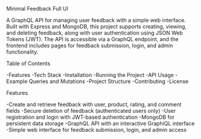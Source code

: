 Minimal Feedback Full UI

A GraphQL API for managing user feedback with a simple web interface. Built with Express and MongoDB, this project supports creating, viewing, and deleting feedback, along with user authentication using JSON Web Tokens (JWT). The API is accessible via a GraphQL endpoint, and the frontend includes pages for feedback submission, login, and admin functionality.


Table of Contents

-Features
-Tech Stack
-Installation
-Running the Project
-API Usage
-Example Queries and Mutations
-Project Structure
-Contributing
-License


Features

-Create and retrieve feedback with user, product, rating, and comment fields
-Secure deletion of feedback (authenticated users only)
-User registration and login with JWT-based authentication
-MongoDB for persistent data storage
-GraphQL API with an interactive GraphiQL interface
-Simple web interface for feedback submission, login, and admin access
